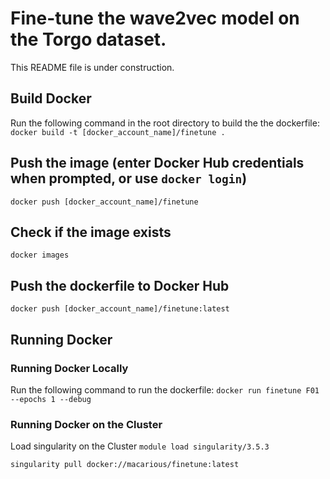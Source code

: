 # Fine-tune the wave2vec model on the Torgo dataset.
This README file is under construction.

## Build Docker
Run the following command in the root directory to build the the dockerfile:
`docker build -t [docker_account_name]/finetune .`

## Push the image (enter Docker Hub credentials when prompted, or use `docker login`)
`docker push [docker_account_name]/finetune`

## Check if the image exists
`docker images`

## Push the dockerfile to Docker Hub
`docker push [docker_account_name]/finetune:latest`

## Running Docker

### Running Docker Locally
Run the following command to run the dockerfile:
`docker run finetune F01 --epochs 1 --debug`

### Running Docker on the Cluster
Load singularity on the Cluster
`module load singularity/3.5.3`

`singularity pull docker://macarious/finetune:latest`